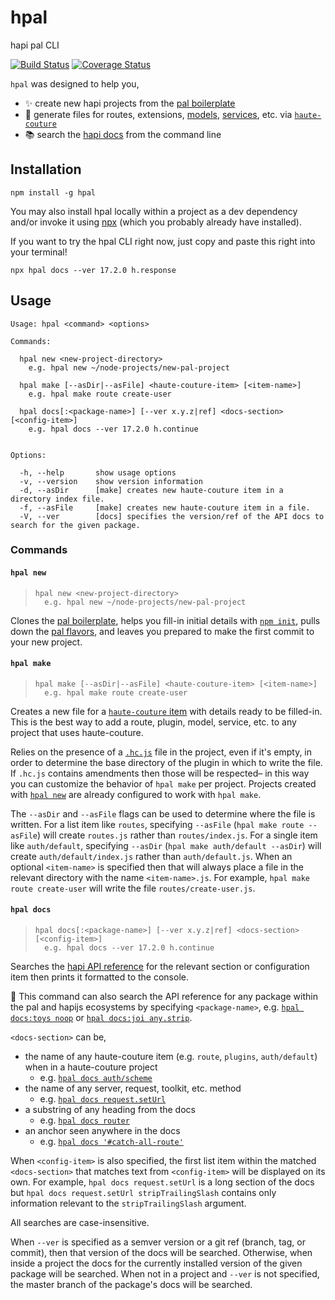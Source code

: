 # hpal

hapi pal CLI

[![Build Status](https://travis-ci.org/devinivy/hpal.svg?branch=master)](https://travis-ci.org/devinivy/hpal) [![Coverage Status](https://coveralls.io/repos/devinivy/hpal/badge.svg?branch=master&service=github)](https://coveralls.io/github/devinivy/hpal?branch=master)

`hpal` was designed to help you,
  - :sparkles: create new hapi projects from the [pal boilerplate](https://github.com/devinivy/boilerplate-api)
  - :bouquet: generate files for routes, extensions, [models](https://github.com/BigRoomStudios/schwifty), [services](https://github.com/devinivy/schmervice), etc. via [`haute-couture`](https://github.com/devinivy/haute-couture)
  - :books: search the [hapi docs](https://github.com/hapijs/hapi/blob/master/API.md) from the command line


## Installation
```
npm install -g hpal
```

You may also install hpal locally within a project as a dev dependency and/or invoke it using [npx](https://medium.com/@maybekatz/introducing-npx-an-npm-package-runner-55f7d4bd282b) (which you probably already have installed).

If you want to try the hpal CLI right now, just copy and paste this right into your terminal!
```
npx hpal docs --ver 17.2.0 h.response
```

## Usage
```
Usage: hpal <command> <options>

Commands:

  hpal new <new-project-directory>
    e.g. hpal new ~/node-projects/new-pal-project

  hpal make [--asDir|--asFile] <haute-couture-item> [<item-name>]
    e.g. hpal make route create-user

  hpal docs[:<package-name>] [--ver x.y.z|ref] <docs-section> [<config-item>]
    e.g. hpal docs --ver 17.2.0 h.continue


Options:

  -h, --help       show usage options
  -v, --version    show version information
  -d, --asDir      [make] creates new haute-couture item in a directory index file.
  -f, --asFile     [make] creates new haute-couture item in a file.
  -V, --ver        [docs] specifies the version/ref of the API docs to search for the given package.
```

### Commands
#### `hpal new`
> ```
> hpal new <new-project-directory>
>   e.g. hpal new ~/node-projects/new-pal-project
> ```

Clones the [pal boilerplate](https://github.com/devinivy/boilerplate-api), helps you fill-in initial details with [`npm init`](https://docs.npmjs.com/cli/init), pulls down the [pal flavors](https://github.com/devinivy/boilerplate-api#flavors), and leaves you prepared to make the first commit to your new project.

#### `hpal make`
> ```
> hpal make [--asDir|--asFile] <haute-couture-item> [<item-name>]
>   e.g. hpal make route create-user
> ```

Creates a new file for a [`haute-couture` item](https://github.com/devinivy/haute-couture/blob/master/API.md#files-and-directories) with details ready to be filled-in.  This is the best way to add a route, plugin, model, service, etc. to any project that uses haute-couture.

Relies on the presence of a [`.hc.js`](https://github.com/devinivy/haute-couture/blob/master/API.md#specifying-amendments-with-hcjs) file in the project, even if it's empty, in order to determine the base directory of the plugin in which to write the file.  If `.hc.js` contains amendments then those will be respected– in this way you can customize the behavior of `hpal make` per project.  Projects created with [`hpal new`](#hpal-new) are already configured to work with `hpal make`.

The `--asDir` and `--asFile` flags can be used to determine where the file is written.  For a list item like `routes`, specifying `--asFile` (`hpal make route --asFile`) will create `routes.js` rather than `routes/index.js`.  For a single item like `auth/default`, specifying `--asDir` (`hpal make auth/default --asDir`) will create `auth/default/index.js` rather than `auth/default.js`.  When an optional `<item-name>` is specified then that will always place a file in the relevant directory with the name `<item-name>.js`.  For example, `hpal make route create-user` will write the file `routes/create-user.js`.

#### `hpal docs`
> ```
> hpal docs[:<package-name>] [--ver x.y.z|ref] <docs-section> [<config-item>]
>   e.g. hpal docs --ver 17.2.0 h.continue
> ```

Searches the [hapi API reference](https://github.com/hapijs/hapi/blob/master/API.md) for the relevant section or configuration item then prints it formatted to the console.

:dizzy: This command can also search the API reference for any package within the pal and hapijs ecosystems by specifying `<package-name>`, e.g. [`hpal docs:toys noop`](https://github.com/devinivy/toys/blob/master/API.md#toysnoop) or [`hpal docs:joi any.strip`](https://github.com/hapijs/joi/blob/master/API.md#anystrip).

`<docs-section>` can be,
 - the name of any haute-couture item (e.g. `route`, `plugins`, `auth/default`) when in a haute-couture project
   - e.g. [`hpal docs auth/scheme`](https://github.com/hapijs/hapi/blob/master/API.md#server.auth.scheme())
 - the name of any server, request, toolkit, etc. method
   - e.g. [`hpal docs request.setUrl`](https://github.com/hapijs/hapi/blob/master/API.md#request.setUrl())
 - a substring of any heading from the docs
   - e.g. [`hpal docs router`](https://github.com/hapijs/hapi/blob/master/API.md#server.options.router)
 - an anchor seen anywhere in the docs
   - e.g. [`hpal docs '#catch-all-route'`](https://github.com/hapijs/hapi/blob/master/API.md#catch-all-route)

When `<config-item>` is also specified, the first list item within the matched `<docs-section>` that matches text from `<config-item>` will be displayed on its own.  For example, `hpal docs request.setUrl` is a long section of the docs but `hpal docs request.setUrl stripTrailingSlash` contains only information relevant to the `stripTrailingSlash` argument.

All searches are case-insensitive.

When `--ver` is specified as a semver version or a git ref (branch, tag, or commit), then that version of the docs will be searched.  Otherwise, when inside a project the docs for the currently installed version of the given package will be searched.  When not in a project and `--ver` is not specified, the master branch of the package's docs will be searched.
